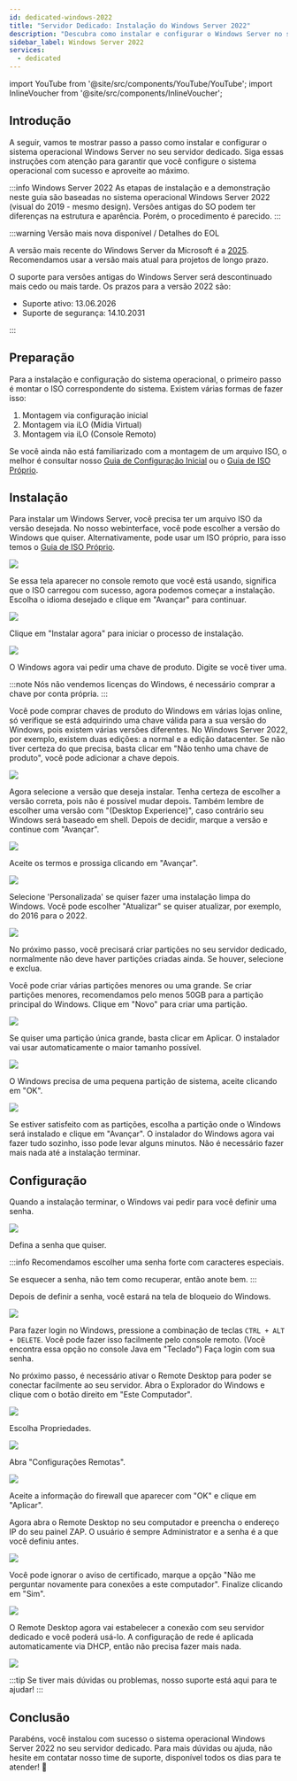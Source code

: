 ```yaml
---
id: dedicated-windows-2022
title: "Servidor Dedicado: Instalação do Windows Server 2022"
description: "Descubra como instalar e configurar o Windows Server no seu servidor dedicado para desempenho e segurança ideais → Saiba mais agora"
sidebar_label: Windows Server 2022
services:
  - dedicated
---
```


import YouTube from '@site/src/components/YouTube/YouTube';
import InlineVoucher from '@site/src/components/InlineVoucher';

## Introdução
A seguir, vamos te mostrar passo a passo como instalar e configurar o sistema operacional Windows Server no seu servidor dedicado. Siga essas instruções com atenção para garantir que você configure o sistema operacional com sucesso e aproveite ao máximo.

:::info Windows Server 2022
As etapas de instalação e a demonstração neste guia são baseadas no sistema operacional Windows Server 2022 (visual do 2019 - mesmo design). Versões antigas do SO podem ter diferenças na estrutura e aparência. Porém, o procedimento é parecido.
:::

:::warning Versão mais nova disponível / Detalhes do EOL

A versão mais recente do Windows Server da Microsoft é a [2025](dedicated-windows.md). Recomendamos usar a versão mais atual para projetos de longo prazo.

O suporte para versões antigas do Windows Server será descontinuado mais cedo ou mais tarde. Os prazos para a versão 2022 são:

- Suporte ativo: 13.06.2026
- Suporte de segurança: 14.10.2031

:::

<InlineVoucher />

## Preparação
Para a instalação e configuração do sistema operacional, o primeiro passo é montar o ISO correspondente do sistema. Existem várias formas de fazer isso:

1. Montagem via configuração inicial
2. Montagem via iLO (Mídia Virtual)
3. Montagem via iLO (Console Remoto)

Se você ainda não está familiarizado com a montagem de um arquivo ISO, o melhor é consultar nosso [Guia de Configuração Inicial](dedicated-setup.md) ou o [Guia de ISO Próprio](dedicated-iso.md).

## Instalação
Para instalar um Windows Server, você precisa ter um arquivo ISO da versão desejada. No nosso webinterface, você pode escolher a versão do Windows que quiser. Alternativamente, pode usar um ISO próprio, para isso temos o [Guia de ISO Próprio](dedicated-iso.md).

![](https://screensaver01.zap-hosting.com/index.php/s/DDNsa9zjbXng9Z6/preview)

Se essa tela aparecer no console remoto que você está usando, significa que o ISO carregou com sucesso, agora podemos começar a instalação.
Escolha o idioma desejado e clique em "Avançar" para continuar.

![](https://screensaver01.zap-hosting.com/index.php/s/iyjwCCSmjPqiDMt/preview)

Clique em "Instalar agora" para iniciar o processo de instalação.

![](https://screensaver01.zap-hosting.com/index.php/s/y8rXwXfrnRRD9fZ/preview)

O Windows agora vai pedir uma chave de produto. Digite se você tiver uma.

:::note
Nós não vendemos licenças do Windows, é necessário comprar a chave por conta própria.
:::

Você pode comprar chaves de produto do Windows em várias lojas online, só verifique se está adquirindo uma chave válida para a sua versão do Windows, pois existem várias versões diferentes.
No Windows Server 2022, por exemplo, existem duas edições: a normal e a edição datacenter.
Se não tiver certeza do que precisa, basta clicar em "Não tenho uma chave de produto", você pode adicionar a chave depois.

![](https://screensaver01.zap-hosting.com/index.php/s/jH5dYQBq7FtT2SL/preview)

Agora selecione a versão que deseja instalar.
Tenha certeza de escolher a versão correta, pois não é possível mudar depois.
Também lembre de escolher uma versão com "(Desktop Experience)", caso contrário seu Windows será baseado em shell.
Depois de decidir, marque a versão e continue com "Avançar".

![](https://screensaver01.zap-hosting.com/index.php/s/9GRPiS3JpFPyJYk/preview)

Aceite os termos e prossiga clicando em "Avançar".

![](https://screensaver01.zap-hosting.com/index.php/s/Bbfj7R2RdkNkMzq/preview)

Selecione 'Personalizada' se quiser fazer uma instalação limpa do Windows. Você pode escolher "Atualizar" se quiser atualizar, por exemplo, do 2016 para o 2022.

![](https://screensaver01.zap-hosting.com/index.php/s/8zkx8grPTCSgprQ/preview)

No próximo passo, você precisará criar partições no seu servidor dedicado, normalmente não deve haver partições criadas ainda. Se houver, selecione e exclua.

Você pode criar várias partições menores ou uma grande. Se criar partições menores, recomendamos pelo menos 50GB para a partição principal do Windows.
Clique em "Novo" para criar uma partição.

![](https://screensaver01.zap-hosting.com/index.php/s/GtBxwdETkNeSGcT/preview)

Se quiser uma partição única grande, basta clicar em Aplicar. O instalador vai usar automaticamente o maior tamanho possível.

![](https://screensaver01.zap-hosting.com/index.php/s/xWr3ySfyGdYbxKt/preview)

O Windows precisa de uma pequena partição de sistema, aceite clicando em "OK".

![](https://screensaver01.zap-hosting.com/index.php/s/B2JPRH3pYRt323x/preview)

Se estiver satisfeito com as partições, escolha a partição onde o Windows será instalado e clique em "Avançar".
O instalador do Windows agora vai fazer tudo sozinho, isso pode levar alguns minutos.
Não é necessário fazer mais nada até a instalação terminar.

## Configuração

Quando a instalação terminar, o Windows vai pedir para você definir uma senha.

![](https://screensaver01.zap-hosting.com/index.php/s/Zmn6zJyPWAM5MHG/preview)

Defina a senha que quiser.

:::info
Recomendamos escolher uma senha forte com caracteres especiais.

Se esquecer a senha, não tem como recuperar, então anote bem.
:::

Depois de definir a senha, você estará na tela de bloqueio do Windows.

![](https://screensaver01.zap-hosting.com/index.php/s/ddxASYsjNgwHX5i/preview)

Para fazer login no Windows, pressione a combinação de teclas `CTRL + ALT + DELETE`. Você pode fazer isso facilmente pelo console remoto.
(Você encontra essa opção no console Java em "Teclado")
Faça login com sua senha.

No próximo passo, é necessário ativar o Remote Desktop para poder se conectar facilmente ao seu servidor.
Abra o Explorador do Windows e clique com o botão direito em "Este Computador".

![](https://screensaver01.zap-hosting.com/index.php/s/HSnnXftNbXNYjq6/preview)

Escolha Propriedades.

![](https://screensaver01.zap-hosting.com/index.php/s/g2CFHpdrZ3E8g29/preview)

Abra "Configurações Remotas".

![](https://screensaver01.zap-hosting.com/index.php/s/e8Q4rixGtBZZH35/preview)

Aceite a informação do firewall que aparecer com "OK" e clique em "Aplicar".

Agora abra o Remote Desktop no seu computador e preencha o endereço IP do seu painel ZAP.
O usuário é sempre Administrator e a senha é a que você definiu antes.

![](https://screensaver01.zap-hosting.com/index.php/s/w97g9aDrpM8EjpA/preview)

Você pode ignorar o aviso de certificado, marque a opção "Não me perguntar novamente para conexões a este computador".
Finalize clicando em "Sim".

![](https://screensaver01.zap-hosting.com/index.php/s/SqqCdBZRYysz8yj/preview)

O Remote Desktop agora vai estabelecer a conexão com seu servidor dedicado e você poderá usá-lo.
A configuração de rede é aplicada automaticamente via DHCP, então não precisa fazer mais nada.

![](https://screensaver01.zap-hosting.com/index.php/s/9BEEiFAtJ2jCoCk/preview)

:::tip
Se tiver mais dúvidas ou problemas, nosso suporte está aqui para te ajudar!
:::

## Conclusão
Parabéns, você instalou com sucesso o sistema operacional Windows Server 2022 no seu servidor dedicado. Para mais dúvidas ou ajuda, não hesite em contatar nosso time de suporte, disponível todos os dias para te atender! 🙂

<InlineVoucher />
